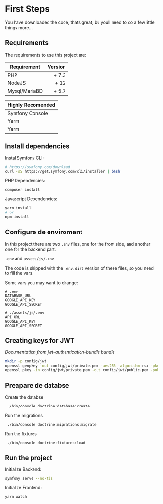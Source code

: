 
# First Steps

You have downloaded the code, thats great, bu youll need to do a few little things more...

## Requirements

The requirements to use this project are:

| Requirement       | Version   |
| -----------       | ------:   |
| PHP               | + 7.3     |
| NodeJS            | + 12      |
| Mysql/MariaBD     | + 5.7     | 

| Highly Recomended |
| ----------------- |
| Symfony Console   |
| Yarm              | 
| Yarm              | 

## Install dependencies

Instal Symfony CLI:
````bash
# https://symfony.com/download
curl -sS https://get.symfony.com/cli/installer | bash
````

PHP Dependencies:
```bash
composer install
```

Javascript Dependencies:
```bash
yarn install
# or
npm install
```

## Configure de enviroment

In this project there are two `.env` files, one for the front side, and another one for the backend part.

`.env` and `assets/js/.env`

The code is shipped with the `.env.dist` version of these files, so you need to fill the vars.

Some vars you may want to change:
```
# .env
DATABASE_URL
GOOGLE_API_KEY
GOOGLE_API_SECRET

# ./assets/js/.env
API_URL
GOOGLE_API_KEY
GOOGLE_API_SECRET
```

## Creating keys for JWT

_Documentation from jwt-authentication-bundle bundle_
````bash
mkdir -p config/jwt
openssl genpkey -out config/jwt/private.pem -aes256 -algorithm rsa -pkeyopt rsa_keygen_bits:4096
openssl pkey -in config/jwt/private.pem -out config/jwt/public.pem -pubout
````

## Preapare de databse

Create the databse
```bash
 ./bin/console doctrine:database:create
``` 

Run the migrations
```bash
 ./bin/console doctrine:migrations:migrate 
``` 

Run the fixtures
```bash
 ./bin/console doctrine:fixtures:load
``` 

## Run the project

Initialize Backend:
```bash
symfony serve --no-tls
```

Initialize Frontend:
````bash
yarn watch
````